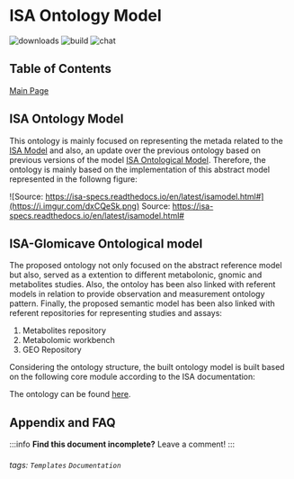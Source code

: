 ISA Ontology Model
===
![downloads](https://img.shields.io/github/downloads/atom/atom/total.svg)
![build](https://img.shields.io/appveyor/ci/:user/:repo.svg)
![chat](https://img.shields.io/discord/:serverId.svg)

## Table of Contents

[Main Page](https://colodidac.github.io/OnToology/isa-glomicave.ttl/documentation/doc/index-en.html)

## ISA Ontology Model

This ontology is mainly focused on representing the metada related to the [ISA Model](https://isa-specs.readthedocs.io/en/latest/isamodel.html#) and also, an update over the previous ontology based on previous versions of the model [ISA Ontological Model](https://github.com/ISA-tools/linkedISA-ontologies). Therefore, the ontology is mainly based on the implementation of this abstract model represented in the followng figure: 

![Source: https://isa-specs.readthedocs.io/en/latest/isamodel.html#](https://i.imgur.com/dxCQeSk.png)
Source: https://isa-specs.readthedocs.io/en/latest/isamodel.html#

## ISA-Glomicave Ontological model

The proposed ontology not only focused on the abstract reference model but also, served as a extention to different metabolonic, gnomic and metabolites studies. Also, the ontoloy has been also linked with referent models in relation to provide observation and measurement ontology pattern. Finally, the proposed semantic model has been also linked with referent repositories for representing studies and assays: 

1. Metabolites repository
2. Metabolomic workbench
3. GEO Repository

Considering the ontology structure, the built ontology model is built based on the following core module according to the ISA documentation: 

The ontology can be found [here](https://github.com/ColoDidac/ColoDidac.github.io/blob/main/isa-glomicave.ttl).
## Appendix and FAQ

:::info
**Find this document incomplete?** Leave a comment!
:::

###### tags: `Templates` `Documentation`

